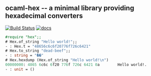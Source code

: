 ocaml-hex -- a minimal library providing hexadecimal converters
---------------------------------------------------------------

[![Build Status](https://travis-ci.org/mirage/ocaml-hex.svg)](https://travis-ci.org/mirage/ocaml-hex)
[![docs](https://img.shields.io/badge/doc-online-blue.svg)](http://docs.mirage.io/hex/)

```ocaml
#require "hex";;
# Hex.of_string "Hello world!";;
- : Hex.t = "48656c6c6f20776f726c6421"
# Hex.to_string "dead-beef";;
- : string = "ޭ��"
# Hex.hexdump (Hex.of_string "Hello world!\n")
00000000: 4865 6c6c 6f20 776f 726c 6421 0a        Hello world!.
- : unit = ()
```
